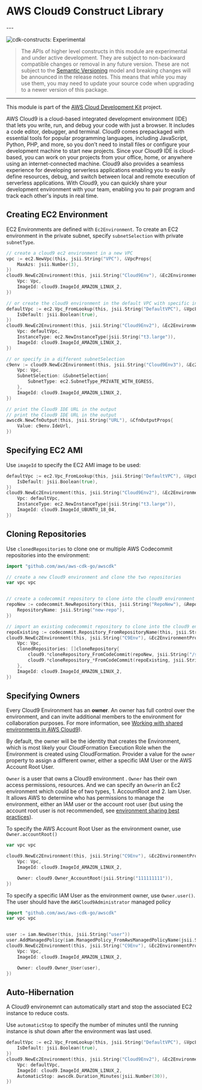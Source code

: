 # AWS Cloud9 Construct Library

<!--BEGIN STABILITY BANNER-->---


![cdk-constructs: Experimental](https://img.shields.io/badge/cdk--constructs-experimental-important.svg?style=for-the-badge)

> The APIs of higher level constructs in this module are experimental and under active development.
> They are subject to non-backward compatible changes or removal in any future version. These are
> not subject to the [Semantic Versioning](https://semver.org/) model and breaking changes will be
> announced in the release notes. This means that while you may use them, you may need to update
> your source code when upgrading to a newer version of this package.

---
<!--END STABILITY BANNER-->

This module is part of the [AWS Cloud Development Kit](https://github.com/aws/aws-cdk) project.

AWS Cloud9 is a cloud-based integrated development environment (IDE) that lets you write, run, and debug your code with just a
browser. It includes a code editor, debugger, and terminal. Cloud9 comes prepackaged with essential tools for popular
programming languages, including JavaScript, Python, PHP, and more, so you don’t need to install files or configure your
development machine to start new projects. Since your Cloud9 IDE is cloud-based, you can work on your projects from your
office, home, or anywhere using an internet-connected machine. Cloud9 also provides a seamless experience for developing
serverless applications enabling you to easily define resources, debug, and switch between local and remote execution of
serverless applications. With Cloud9, you can quickly share your development environment with your team, enabling you to pair
program and track each other's inputs in real time.

## Creating EC2 Environment

EC2 Environments are defined with `Ec2Environment`. To create an EC2 environment in the private subnet, specify
`subnetSelection` with private `subnetType`.

```go
// create a cloud9 ec2 environment in a new VPC
vpc := ec2.NewVpc(this, jsii.String("VPC"), &VpcProps{
	MaxAzs: jsii.Number(3),
})
cloud9.NewEc2Environment(this, jsii.String("Cloud9Env"), &Ec2EnvironmentProps{
	Vpc: Vpc,
	ImageId: cloud9.ImageId_AMAZON_LINUX_2,
})

// or create the cloud9 environment in the default VPC with specific instanceType
defaultVpc := ec2.Vpc_FromLookup(this, jsii.String("DefaultVPC"), &VpcLookupOptions{
	IsDefault: jsii.Boolean(true),
})
cloud9.NewEc2Environment(this, jsii.String("Cloud9Env2"), &Ec2EnvironmentProps{
	Vpc: defaultVpc,
	InstanceType: ec2.NewInstanceType(jsii.String("t3.large")),
	ImageId: cloud9.ImageId_AMAZON_LINUX_2,
})

// or specify in a different subnetSelection
c9env := cloud9.NewEc2Environment(this, jsii.String("Cloud9Env3"), &Ec2EnvironmentProps{
	Vpc: Vpc,
	SubnetSelection: &SubnetSelection{
		SubnetType: ec2.SubnetType_PRIVATE_WITH_EGRESS,
	},
	ImageId: cloud9.ImageId_AMAZON_LINUX_2,
})

// print the Cloud9 IDE URL in the output
// print the Cloud9 IDE URL in the output
awscdk.NewCfnOutput(this, jsii.String("URL"), &CfnOutputProps{
	Value: c9env.IdeUrl,
})
```

## Specifying EC2 AMI

Use `imageId` to specify the EC2 AMI image to be used:

```go
defaultVpc := ec2.Vpc_FromLookup(this, jsii.String("DefaultVPC"), &VpcLookupOptions{
	IsDefault: jsii.Boolean(true),
})
cloud9.NewEc2Environment(this, jsii.String("Cloud9Env2"), &Ec2EnvironmentProps{
	Vpc: defaultVpc,
	InstanceType: ec2.NewInstanceType(jsii.String("t3.large")),
	ImageId: cloud9.ImageId_UBUNTU_18_04,
})
```

## Cloning Repositories

Use `clonedRepositories` to clone one or multiple AWS Codecommit repositories into the environment:

```go
import "github.com/aws/aws-cdk-go/awscdk"

// create a new Cloud9 environment and clone the two repositories
var vpc vpc


// create a codecommit repository to clone into the cloud9 environment
repoNew := codecommit.NewRepository(this, jsii.String("RepoNew"), &RepositoryProps{
	RepositoryName: jsii.String("new-repo"),
})

// import an existing codecommit repository to clone into the cloud9 environment
repoExisting := codecommit.Repository_FromRepositoryName(this, jsii.String("RepoExisting"), jsii.String("existing-repo"))
cloud9.NewEc2Environment(this, jsii.String("C9Env"), &Ec2EnvironmentProps{
	Vpc: Vpc,
	ClonedRepositories: []cloneRepository{
		cloud9.*cloneRepository_FromCodeCommit(repoNew, jsii.String("/src/new-repo")),
		cloud9.*cloneRepository_*FromCodeCommit(repoExisting, jsii.String("/src/existing-repo")),
	},
	ImageId: cloud9.ImageId_AMAZON_LINUX_2,
})
```

## Specifying Owners

Every Cloud9 Environment has an **owner**. An owner has full control over the environment, and can invite additional members to the environment for collaboration purposes. For more information, see [Working with shared environments in AWS Cloud9](https://docs.aws.amazon.com/cloud9/latest/user-guide/share-environment.html)).

By default, the owner will be the identity that creates the Environment, which is most likely your CloudFormation Execution Role when the Environment is created using CloudFormation. Provider a value for the `owner` property to assign a different owner, either a specific IAM User or the AWS Account Root User.

`Owner` is a user that owns a Cloud9 environment . `Owner` has their own access permissions, resources. And we can specify an `Owner`in an Ec2 environment which could be of two types, 1. AccountRoot and 2. Iam User. It allows AWS to determine who has permissions to manage the environment, either an IAM user or the account root user (but using the account root user is not recommended, see [environment sharing best practices](https://docs.aws.amazon.com/cloud9/latest/user-guide/share-environment.html#share-environment-best-practices)).

To specify the AWS Account Root User as the environment owner, use `Owner.accountRoot()`

```go
var vpc vpc

cloud9.NewEc2Environment(this, jsii.String("C9Env"), &Ec2EnvironmentProps{
	Vpc: Vpc,
	ImageId: cloud9.ImageId_AMAZON_LINUX_2,

	Owner: cloud9.Owner_AccountRoot(jsii.String("111111111")),
})
```

To specify a specific IAM User as the environment owner, use `Owner.user()`. The user should have the `AWSCloud9Administrator` managed policy

```go
import "github.com/aws/aws-cdk-go/awscdk"
var vpc vpc


user := iam.NewUser(this, jsii.String("user"))
user.AddManagedPolicy(iam.ManagedPolicy_FromAwsManagedPolicyName(jsii.String("AWSCloud9Administrator")))
cloud9.NewEc2Environment(this, jsii.String("C9Env"), &Ec2EnvironmentProps{
	Vpc: Vpc,
	ImageId: cloud9.ImageId_AMAZON_LINUX_2,

	Owner: cloud9.Owner_User(user),
})
```

## Auto-Hibernation

A Cloud9 environemnt can automatically start and stop the associated EC2 instance to reduce costs.

Use `automaticStop` to specify the number of minutes until the running instance is shut down after the environment was last used.

```go
defaultVpc := ec2.Vpc_FromLookup(this, jsii.String("DefaultVPC"), &VpcLookupOptions{
	IsDefault: jsii.Boolean(true),
})
cloud9.NewEc2Environment(this, jsii.String("Cloud9Env2"), &Ec2EnvironmentProps{
	Vpc: defaultVpc,
	ImageId: cloud9.ImageId_AMAZON_LINUX_2,
	AutomaticStop: awscdk.Duration_Minutes(jsii.Number(30)),
})
```

